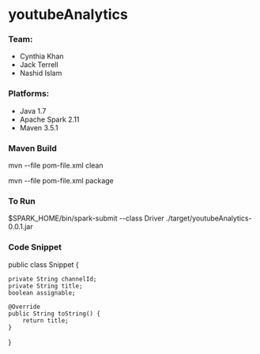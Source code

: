 # youtubeAnalytics

### Team:
- Cynthia Khan
- Jack Terrell
- Nashid Islam

### Platforms:
- Java 1.7
- Apache Spark 2.11
- Maven 3.5.1

### Maven Build
mvn --file pom-file.xml clean

mvn --file pom-file.xml package

### To Run
$SPARK_HOME/bin/spark-submit --class Driver ./target/youtubeAnalytics-0.0.1.jar

### Code Snippet
public class Snippet {

	private String channelId;
	private String title;
	boolean assignable;
	
	@Override
	public String toString() {
		return title;
	}
}
